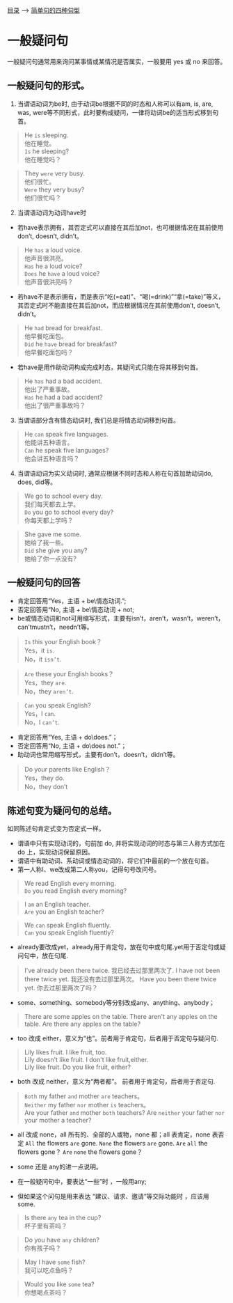 [目录](../README.md) --> [简单句的四种句型](./form.md) 

# 一般疑问句

一般疑问句通常用来询问某事情或某情况是否属实，一般要用 yes 或 no 来回答。

## 一般疑问句的形式。

1. 当谓语动词为be时, 由于动词be根据不同的时态和人称可以有am, is, are, was, were等不同形式，此时要构成疑问，一律将动词be的适当形式移到句首。

> He `is` sleeping.   
他在睡觉。  
`Is` he sleeping?   
他在睡觉吗？  

> They `were` very busy.   
他们很忙。  
`Were` they very busy?   
他们很忙吗？  

2. 当谓语动词为动词have时
* 若have表示拥有，其否定式可以直接在其后加not，也可根据情况在其前使用don’t, doesn’t, didn’t。

> He `has` a loud voice.   
他声音很洪亮。  
`Has` he a loud voice?   
`Does` he `have` a loud voice?   
他声音很洪亮吗？  

* 若have不是表示拥有，而是表示“吃(=eat)”、“喝(=drink)”“拿(=take)”等义，其否定式时不能直接在其后加not，而应根据情况在其前使用don’t, doesn’t, didn’t。

> He `had` bread for breakfast.   
他早餐吃面包。  
`Did` he `have` bread for breakfast?   
他早餐吃面包吗？  

* 若have是用作助动词构成完成时态，其疑问式只能在将其移到句首。

> He `has` had a bad accident.    
他出了严重事故。   
`Has` he had a bad accident?    
他出了很严重事故吗？   

3. 当谓语部分含有情态动词时, 我们总是将情态动词移到句首。

> He `can` speak five languages.   
他能讲五种语言。  
`Can` he speak five languages?   
他会讲五种语言吗？  

4. 当谓语动词为实义动词时, 通常应根据不同时态和人称在句首加助动词do, does, did等。

> We go to school every day.   
我们每天都去上学。  
`Do` you go to school every day?   
你每天都上学吗？  

> She gave me some.   
她给了我一些。     
`Did` she give you any?   
她给了你一点没有?

## 一般疑问句的回答

* 肯定回答用“Yes，主语 + be\情态动词.”;
* 否定回答用“No, 主语 + be\情态动词 + not;
* be或情态动词和not可用缩写形式，主要有isn’t，aren’t，wasn’t，weren’t，can’tmustn’t，needn’t等。

> `Is` this your English book？   
Yes，it `is`.  
No，it `isn’t`.

> `Are` these your English books？   
Yes，they `are`.  
No，they `aren’t`.

> `Can` you speak English?   
Yes，I `can`.  
No，I `can’t`.

* 肯定回答用“Yes, 主语 + do\does.”；
* 否定回答用“No, 主语 + do\does not.”；
* 助动词也常用缩写形式，主要有don’t，doesn’t，didn’t等。

> Do your parents like English？  
Yes，they do.  
No，they don’t

## 陈述句变为疑问句的总结。

如同陈述句肯定式变为否定式一样。

* 谓语中只有实现动词的，句前加 do, 并将实现动词的时态与第三人称方式加在 do 上，实现动词保留原因。
* 谓语中有助动词、系动词或情态动词的，将它们中最前的一个放在句首。
* 第一人称I、we改成第二人称you，记得句号改问号。

> We read English every morning.  
`Do` you read English every morning? 

> I `am` an English teacher.     
`Are` you an English teacher?

> We `can` speak English fluently.   
`Can` you speak English fluently?

* already要改成yet，already用于肯定句，放在句中或句尾.yet用于否定句或疑问句中，放在句尾.

> I've already been there twice.
我已经去过那里两次了.
> I have not been there twice yet.
我还没有去过那里两次。
> Have you been there twice yet.
你去过那里两次了吗？

* some、something、somebody等分别改成any、anything、anybody；

> There are some apples on the table.
There aren't any apples on the table.
Are there any apples on the table?

* too 改成 either，意义为“也”。前者用于肯定句，后者用于否定句与疑问句.
> Lily likes fruit. I like fruit, too.  
Lily doesn't like fruit. I don't like fruit,either.   
Lily like fruit. Do you like fruit, either?

* both 改成 neither，意义为“两者都”。 前者用于肯定句，后者用于否定句.
> `Both` my father `and` mother `are` teachers。  
`Neither` my father `nor` mother `is` teachers。   
Are your father `and` mother `both` teachers? 
Are `neither` your father `nor` your mother a teacher?

* all 改成 none，all 所有的、全部的人或物，none 都；all 表肯定，none 表否定
`All` the flowers `are` gone.
`None` the flowers `are` gone.
`Are` `all` the flowers gone？
`Are` `none` the flowers gone？

* some 还是 any的进一点说明。
* 在一般疑问句中，要表达“一些”时 ，一般用any;
* 但如果这个问句是用来表达 “建议、请求、邀请”等交际功能时 ，应该用some.

> Is there `any` tea in the cup?  
杯子里有茶吗？

> Do you have `any` children?  
你有孩子吗？

> May I have `some` fish?  
我可以吃点鱼吗？

> Would you like `some` tea?   
你想喝点茶吗？
